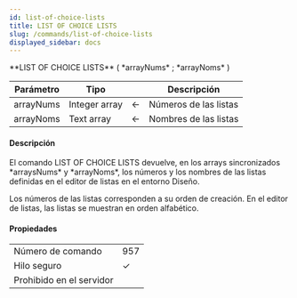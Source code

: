 ```yaml
---
id: list-of-choice-lists
title: LIST OF CHOICE LISTS
slug: /commands/list-of-choice-lists
displayed_sidebar: docs
---
```


<!--REF #_command_.LIST OF CHOICE LISTS.Syntax-->**LIST OF CHOICE LISTS** ( *arrayNums* ; *arrayNoms* )<!-- END REF-->
<!--REF #_command_.LIST OF CHOICE LISTS.Params-->
| Parámetro | Tipo |  | Descripción |
| --- | --- | --- | --- |
| arrayNums | Integer array | &#8592; | Números de las listas |
| arrayNoms | Text array | &#8592; | Nombres de las listas |

<!-- END REF-->

#### Descripción 

<!--REF #_command_.LIST OF CHOICE LISTS.Summary-->El comando LIST OF CHOICE LISTS devuelve, en los arrays sincronizados *arraysNums* y *arrayNoms*, los números y los nombres de las listas definidas en el editor de listas en el entorno Diseño.<!-- END REF-->

Los números de las listas corresponden a su orden de creación. En el editor de listas, las listas se muestran en orden alfabético.


#### Propiedades
|  |  |
| --- | --- |
| Número de comando | 957 |
| Hilo seguro | &check; |
| Prohibido en el servidor ||


